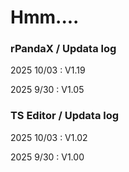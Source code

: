 # Hmm....

### rPandaX / Updata log
2025 10/03 : V1.19

2025 9/30 : V1.05

### TS Editor / Updata log
2025 10/03 : V1.02

2025 9/30 : V1.00
